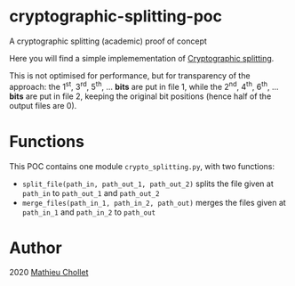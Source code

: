 # cryptographic-splitting-poc

A cryptographic splitting (academic) proof of concept

Here you will find a simple implemementation of [Cryptographic splitting](https://en.wikipedia.org/wiki/Cryptographic_splitting).

This is not optimised for performance, but for transparency of the approach: the 1<sup>st</sup>, 3<sup>rd</sup>, 5<sup>th</sup>, ... **bits** are put in file 1, while the 2<sup>nd</sup>, 4<sup>th</sup>, 6<sup>th</sup>, ... **bits** are put in file 2, keeping the original bit positions (hence half of the output files are 0).

# Functions
This POC contains one module `crypto_splitting.py`, with two functions:

- `split_file(path_in, path_out_1, path_out_2)` splits the file given at `path_in` to `path_out_1` and `path_out_2`
- `merge_files(path_in_1, path_in_2, path_out)` merges the files given at `path_in_1` and `path_in_2` to `path_out`

# Author

2020 [Mathieu Chollet](https://mchollet.eu/)
